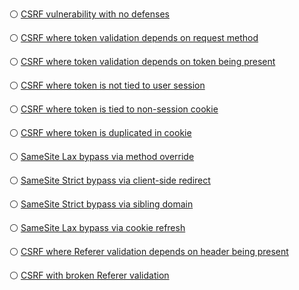 ⚪ [CSRF vulnerability with no defenses](https://portswigger.net/web-security/csrf/lab-no-defenses)


⚪ [CSRF where token validation depends on request method](https://portswigger.net/web-security/csrf/bypassing-token-validation/lab-token-validation-depends-on-request-method)


⚪ [CSRF where token validation depends on token being present](https://portswigger.net/web-security/csrf/bypassing-token-validation/lab-token-validation-depends-on-token-being-present)


⚪ [CSRF where token is not tied to user session](https://portswigger.net/web-security/csrf/bypassing-token-validation/lab-token-not-tied-to-user-session)


⚪ [CSRF where token is tied to non-session cookie](https://portswigger.net/web-security/csrf/bypassing-token-validation/lab-token-tied-to-non-session-cookie)


⚪ [CSRF where token is duplicated in cookie](https://portswigger.net/web-security/csrf/bypassing-token-validation/lab-token-duplicated-in-cookie)


⚪ [SameSite Lax bypass via method override](https://portswigger.net/web-security/csrf/bypassing-samesite-restrictions/lab-samesite-lax-bypass-via-method-override)


⚪ [SameSite Strict bypass via client-side redirect](https://portswigger.net/web-security/csrf/bypassing-samesite-restrictions/lab-samesite-strict-bypass-via-client-side-redirect)


⚪ [SameSite Strict bypass via sibling domain](https://portswigger.net/web-security/csrf/bypassing-samesite-restrictions/lab-samesite-strict-bypass-via-sibling-domain)


⚪ [SameSite Lax bypass via cookie refresh](https://portswigger.net/web-security/csrf/bypassing-samesite-restrictions/lab-samesite-strict-bypass-via-cookie-refresh)


⚪ [CSRF where Referer validation depends on header being present](https://portswigger.net/web-security/csrf/bypassing-referer-based-defenses/lab-referer-validation-depends-on-header-being-present)


⚪ [CSRF with broken Referer validation](https://portswigger.net/web-security/csrf/bypassing-referer-based-defenses/lab-referer-validation-broken)

